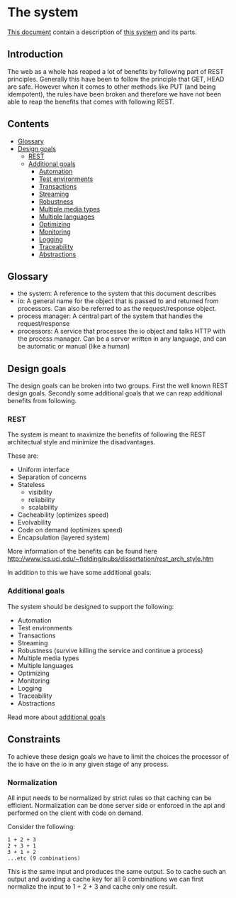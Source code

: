 # The system

[This document](/dictionary/system) contain a description of [this system](/) and its parts.


## Introduction

The web as a whole has reaped a lot of benefits by following part of REST principles. Generally this have been to follow the principle that GET, HEAD are safe. However when it comes to other methods like PUT (and being idempotent), the rules have been broken and therefore we have not been able to reap the benefits that comes with following REST.


## Contents

- [Glossary](#glossary)
- [Design goals](#design-goals)
  - [REST](#rest)
  - [Additional goals](#additional-goals)
    - [Automation](additional-goals#automation)
    - [Test environments](additional-goals#test-environments)
    - [Transactions](additional-goals#transactions)
    - [Streaming](additional-goals#streaming)
    - [Robustness](additional-goals#robustness)
    - [Multiple media types](additional-goals#multiple-media-types)
    - [Multiple languages](additional-goals#multiple-languages)
    - [Optimizing](additional-goals#optimizing)
    - [Monitoring](additional-goals#monitoring)
    - [Logging](additional-goals#logging)
    - [Traceability](additional-goals#traceability)
    - [Abstractions](additional-goals#abstractions)

## Glossary

- the system: A reference to the system that this document describes
- io: A general name for the object that is passed to and returned from processors. Can also be referred to as the request/response object.
- process manager: A central part of the system that handles the request/response
- processors: A service that processes the io object and talks HTTP with the process manager. Can be a server written in any language, and can be automatic or manual (like a human)


## Design goals

The design goals can be broken into two groups. First the well known REST design goals. Secondly some additional goals that we can reap additional benefits from following.

### REST

The system is meant to maximize the benefits of following the REST architectual style and minimize the disadvantages.

These are:

- Uniform interface
- Separation of concerns
- Stateless
    - visibility
    - reliability
    - scalability
- Cacheability (optimizes speed)
- Evolvability
- Code on demand (optimizes speed)
- Encapsulation (layered system)

More information of the benefits can be found here http://www.ics.uci.edu/~fielding/pubs/dissertation/rest_arch_style.htm

In addition to this we have some additional goals:

### Additional goals

The system should be designed to support the following:

- Automation
- Test environments
- Transactions
- Streaming
- Robustness (survive killing the service and continue a process)
- Multiple media types
- Multiple languages
- Optimizing
- Monitoring
- Logging
- Traceability
- Abstractions

Read more about [additional goals](additional-goals.md)

## Constraints

To achieve these design goals we have to limit the choices the processor of the io have on the io in any given stage of any process.


### Normalization

All input needs to be normalized by strict rules so that caching can be efficient. Normalization can be done server side or enforced in the api and performed on the client with code on demand.

Consider the following:

```
1 + 2 + 3
2 + 3 + 1
3 + 1 + 2
...etc (9 combinations)
```

This is the same input and produces the same output. So to cache such an output and avoiding a cache key for all 9 combinations we can first normalize the input to 1 + 2 + 3 and cache only one result.

